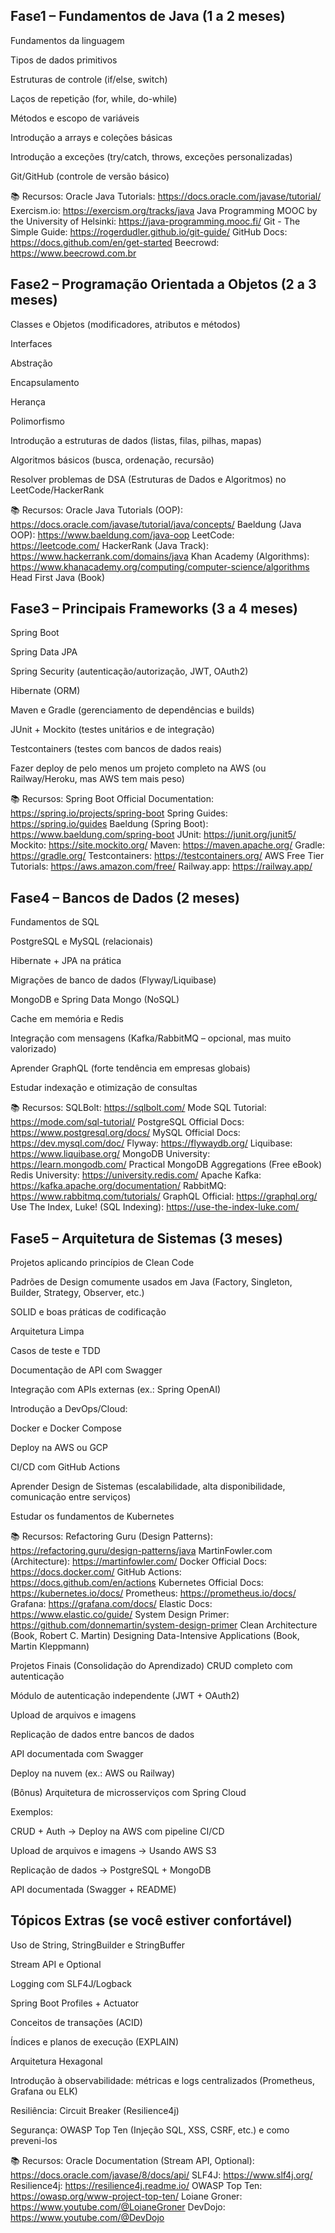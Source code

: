 ## Fase1 – Fundamentos de Java (1 a 2 meses)
Fundamentos da linguagem

Tipos de dados primitivos

Estruturas de controle (if/else, switch)

Laços de repetição (for, while, do-while)

Métodos e escopo de variáveis

Introdução a arrays e coleções básicas

Introdução a exceções (try/catch, throws, exceções personalizadas)

Git/GitHub (controle de versão básico)

📚 Recursos:
Oracle Java Tutorials: https://docs.oracle.com/javase/tutorial/
Exercism.io: https://exercism.org/tracks/java
Java Programming MOOC by the University of Helsinki: https://java-programming.mooc.fi/
Git - The Simple Guide: https://rogerdudler.github.io/git-guide/
GitHub Docs: https://docs.github.com/en/get-started
Beecrowd: https://www.beecrowd.com.br

## Fase2 – Programação Orientada a Objetos (2 a 3 meses)
Classes e Objetos (modificadores, atributos e métodos)

Interfaces

Abstração

Encapsulamento

Herança

Polimorfismo

Introdução a estruturas de dados (listas, filas, pilhas, mapas)

Algoritmos básicos (busca, ordenação, recursão)

Resolver problemas de DSA (Estruturas de Dados e Algoritmos) no LeetCode/HackerRank

📚 Recursos:
Oracle Java Tutorials (OOP): https://docs.oracle.com/javase/tutorial/java/concepts/
Baeldung (Java OOP): https://www.baeldung.com/java-oop
LeetCode: https://leetcode.com/
HackerRank (Java Track): https://www.hackerrank.com/domains/java
Khan Academy (Algorithms): https://www.khanacademy.org/computing/computer-science/algorithms
Head First Java (Book)

## Fase3 – Principais Frameworks (3 a 4 meses)
Spring Boot

Spring Data JPA

Spring Security (autenticação/autorização, JWT, OAuth2)

Hibernate (ORM)

Maven e Gradle (gerenciamento de dependências e builds)

JUnit + Mockito (testes unitários e de integração)

Testcontainers (testes com bancos de dados reais)

Fazer deploy de pelo menos um projeto completo na AWS (ou Railway/Heroku, mas AWS tem mais peso)

📚 Recursos:
Spring Boot Official Documentation: https://spring.io/projects/spring-boot
Spring Guides: https://spring.io/guides
Baeldung (Spring Boot): https://www.baeldung.com/spring-boot
JUnit: https://junit.org/junit5/
Mockito: https://site.mockito.org/
Maven: https://maven.apache.org/
Gradle: https://gradle.org/
Testcontainers: https://testcontainers.org/
AWS Free Tier Tutorials: https://aws.amazon.com/free/
Railway.app: https://railway.app/

## Fase4 – Bancos de Dados (2 meses)
Fundamentos de SQL

PostgreSQL e MySQL (relacionais)

Hibernate + JPA na prática

Migrações de banco de dados (Flyway/Liquibase)

MongoDB e Spring Data Mongo (NoSQL)

Cache em memória e Redis

Integração com mensagens (Kafka/RabbitMQ – opcional, mas muito valorizado)

Aprender GraphQL (forte tendência em empresas globais)

Estudar indexação e otimização de consultas

📚 Recursos:
SQLBolt: https://sqlbolt.com/
Mode SQL Tutorial: https://mode.com/sql-tutorial/
PostgreSQL Official Docs: https://www.postgresql.org/docs/
MySQL Official Docs: https://dev.mysql.com/doc/
Flyway: https://flywaydb.org/
Liquibase: https://www.liquibase.org/
MongoDB University: https://learn.mongodb.com/
Practical MongoDB Aggregations (Free eBook)
Redis University: https://university.redis.com/
Apache Kafka: https://kafka.apache.org/documentation/
RabbitMQ: https://www.rabbitmq.com/tutorials/
GraphQL Official: https://graphql.org/
Use The Index, Luke! (SQL Indexing): https://use-the-index-luke.com/

## Fase5 – Arquitetura de Sistemas (3 meses)
Projetos aplicando princípios de Clean Code

Padrões de Design comumente usados em Java (Factory, Singleton, Builder, Strategy, Observer, etc.)

SOLID e boas práticas de codificação

Arquitetura Limpa

Casos de teste e TDD

Documentação de API com Swagger

Integração com APIs externas (ex.: Spring OpenAI)

Introdução a DevOps/Cloud:

Docker e Docker Compose

Deploy na AWS ou GCP

CI/CD com GitHub Actions

Aprender Design de Sistemas (escalabilidade, alta disponibilidade, comunicação entre serviços)

Estudar os fundamentos de Kubernetes

📚 Recursos:
Refactoring Guru (Design Patterns): https://refactoring.guru/design-patterns/java
MartinFowler.com (Architecture): https://martinfowler.com/
Docker Official Docs: https://docs.docker.com/
GitHub Actions: https://docs.github.com/en/actions
Kubernetes Official Docs: https://kubernetes.io/docs/
Prometheus: https://prometheus.io/docs/
Grafana: https://grafana.com/docs/
Elastic Docs: https://www.elastic.co/guide/
System Design Primer: https://github.com/donnemartin/system-design-primer
Clean Architecture (Book, Robert C. Martin)
Designing Data-Intensive Applications (Book, Martin Kleppmann)

Projetos Finais (Consolidação do Aprendizado)
CRUD completo com autenticação

Módulo de autenticação independente (JWT + OAuth2)

Upload de arquivos e imagens

Replicação de dados entre bancos de dados

API documentada com Swagger

Deploy na nuvem (ex.: AWS ou Railway)

(Bônus) Arquitetura de microsserviços com Spring Cloud

Exemplos:

CRUD + Auth → Deploy na AWS com pipeline CI/CD

Upload de arquivos e imagens → Usando AWS S3

Replicação de dados → PostgreSQL + MongoDB

API documentada (Swagger + README)

## Tópicos Extras (se você estiver confortável)
Uso de String, StringBuilder e StringBuffer

Stream API e Optional

Logging com SLF4J/Logback

Spring Boot Profiles + Actuator

Conceitos de transações (ACID)

Índices e planos de execução (EXPLAIN)

Arquitetura Hexagonal

Introdução à observabilidade: métricas e logs centralizados (Prometheus, Grafana ou ELK)

Resiliência: Circuit Breaker (Resilience4j)

Segurança: OWASP Top Ten (Injeção SQL, XSS, CSRF, etc.) e como preveni-los

📚 Recursos:
Oracle Documentation (Stream API, Optional): https://docs.oracle.com/javase/8/docs/api/
SLF4J: https://www.slf4j.org/
Resilience4j: https://resilience4j.readme.io/
OWASP Top Ten: https://owasp.org/www-project-top-ten/
Loiane Groner: https://www.youtube.com/@LoianeGroner
DevDojo: https://www.youtube.com/@DevDojo